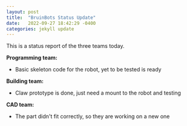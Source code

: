 ```yaml
---
layout: post
title:  "BruinBots Status Update"
date:   2022-09-27 18:42:29 -0400
categories: jekyll update
---
```


This is a status report of the three teams today.

**Programming team:**
- Basic skeleton code for the robot, yet to be tested is ready

**Building team:**
- Claw prototype is done, just need a mount to the robot and testing

**CAD team:**
- The part didn't fit correctly, so they are working on a new one